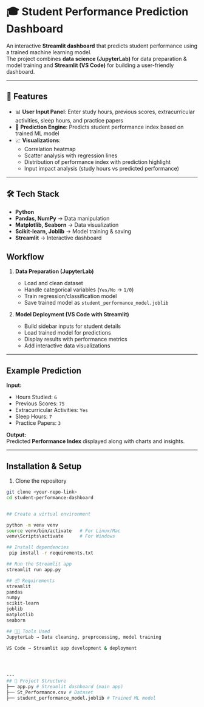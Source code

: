 # 🎓 Student Performance Prediction Dashboard

An interactive **Streamlit dashboard** that predicts student performance using a trained machine learning model.  
The project combines **data science (JupyterLab)** for data preparation & model training and **Streamlit (VS Code)** for building a user-friendly dashboard.

---

## 🚀 Features
- 📊 **User Input Panel**: Enter study hours, previous scores, extracurricular activities, sleep hours, and practice papers  
- 🎯 **Prediction Engine**: Predicts student performance index based on trained ML model  
- 📈 **Visualizations**:
  - Correlation heatmap  
  - Scatter analysis with regression lines  
  - Distribution of performance index with prediction highlight  
  - Input impact analysis (study hours vs predicted performance)  

---



## 🛠️ Tech Stack
- **Python**  
- **Pandas, NumPy** → Data manipulation  
- **Matplotlib, Seaborn** → Data visualization  
- **Scikit-learn, Joblib** → Model training & saving  
- **Streamlit** → Interactive dashboard


## Workflow
1. **Data Preparation (JupyterLab)**  
   - Load and clean dataset  
   - Handle categorical variables (`Yes/No` → `1/0`)  
   - Train regression/classification model  
   - Save trained model as `student_performance_model.joblib`

2. **Model Deployment (VS Code with Streamlit)**  
   - Build sidebar inputs for student details  
   - Load trained model for predictions  
   - Display results with performance metrics  
   - Add interactive data visualizations  

---
## Example Prediction
**Input:**  
- Hours Studied: `6`  
- Previous Scores: `75`  
- Extracurricular Activities: `Yes`  
- Sleep Hours: `7`  
- Practice Papers: `3`  

**Output:**  
Predicted **Performance Index** displayed along with charts and insights.  

---
##  Installation & Setup
 1. Clone the repository
```bash
git clone <your-repo-link>
cd student-performance-dashboard


## Create a virtual environment

python -m venv venv
source venv/bin/activate   # For Linux/Mac
venv\Scripts\activate      # For Windows

## Install dependencies
 pip install -r requirements.txt

## Run the Streamlit app
streamlit run app.py

## 📦 Requirements
streamlit
pandas
numpy
scikit-learn
joblib
matplotlib
seaborn

## 🧑‍💻 Tools Used
JupyterLab → Data cleaning, preprocessing, model training

VS Code → Streamlit app development & deployment


  

---
## 📂 Project Structure
├── app.py # Streamlit dashboard (main app)
├── St_Performance.csv # Dataset
├── student_performance_model.joblib # Trained ML model




